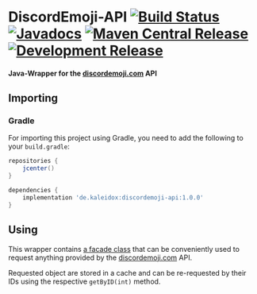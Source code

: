 # DiscordEmoji-API [![Build Status](https://github.com/burdoto/DiscordEmoji-API/workflows/Build%20Tests/badge.svg)](https://github.com/burdoto/DiscordEmoji-API/actions) [![Javadocs](http://javadoc.io/badge/de.kaleidox/discordemoji-api.svg)](http://javadoc.io/doc/de.kaleidox/discordemoji-api) [![Maven Central Release](https://maven-badges.herokuapp.com/maven-central/de.kaleidox/discordemoji-api/badge.svg)](https://maven-badges.herokuapp.com/maven-central/de.kaleidox/discordemoji-api) [![Development Release](https://jitpack.io/v/burdoto/DiscordEmoji-API.svg)](https://jitpack.io/#burdoto/DiscordEmoji-API)
#### Java-Wrapper for the [discordemoji.com](https://discordemoji.com/) API


## Importing

### Gradle
For importing this project using Gradle, you need to add the following to your `build.gradle`:
```groovy
repositories {
    jcenter()
}

dependencies {
    implementation 'de.kaleidox:discordemoji-api:1.0.0'
}
```

## Using

This wrapper contains [a facade class](https://burdoto.github.io/DiscordEmoji-API/de/kaleidox/discordemoji/DiscordEmoji.html) that can be conveniently used to request anything provided by the [discordemoji.com](https://discordemoji.com/) API.

Requested object are stored in a cache and can be re-requested by their IDs using the respective `getByID(int)` method.